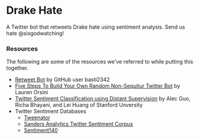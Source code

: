 # Drake Hate

A Twitter bot that retweets Drake hate using sentiment analysis. Send us hate @sixgodwatching!

### Resources
The following are some of the resources we've referred to while putting this together.
- [Retweet Bot](https://github.com/basti2342/retweet-bot/blob/master/retweet.py) by GitHub user basti2342
- [Five Steps To Build Your Own Random Non-Sequitur Twitter Bot](http://readwrite.com/2014/06/20/random-non-sequitur-twitter-bot-instructions/) by Lauren Orsini
- [Twitter Sentiment Classification using Distant Supervision](http://cs.stanford.edu/people/alecmgo/papers/TwitterDistantSupervision09.pdf) by Alec Guo, Richa Bhayani, and Lei Huang of Stanford Unversity
- Twitter Sentiment Databases
  - [Tweenator](http://www.tweenator.com/index.php?page_id=13)
  - [Sanders Analytics Twitter Sentiment Corpus](http://www.sananalytics.com/lab/twitter-sentiment/)
  - [Sentiment140](http://help.sentiment140.com/for-students/)
